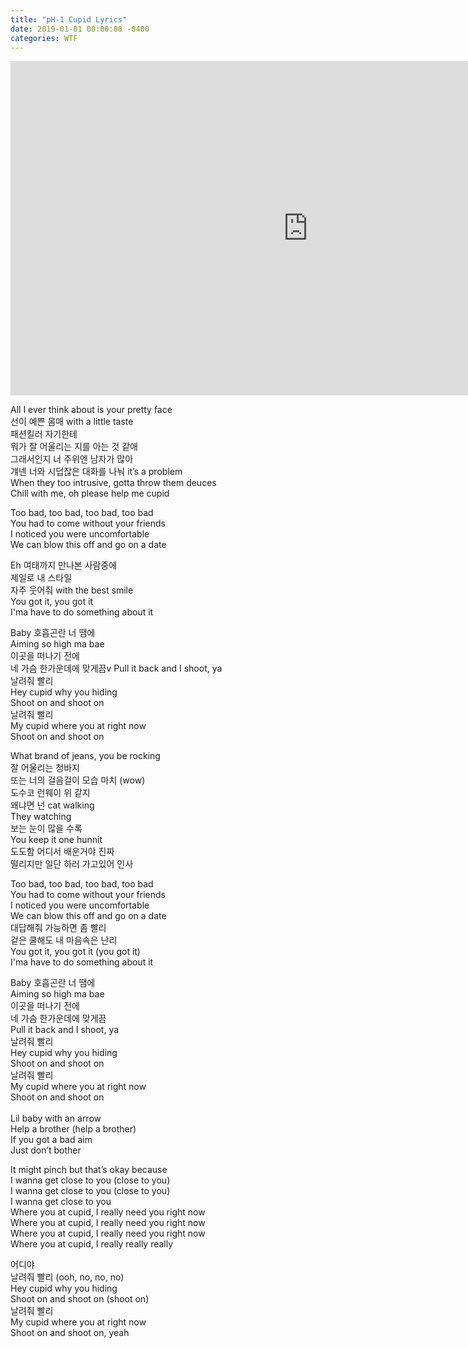 ```yaml
---
title: "pH-1 Cupid Lyrics"
date: 2019-01-01 00:00:00 -0400
categories: WTF
---
```

<iframe width="951" height="535" src="https://www.youtube.com/embed/UZMbMibo-iI" frameborder="0" allow="accelerometer; autoplay; encrypted-media; gyroscope; picture-in-picture" allowfullscreen></iframe>


<p>All I ever think about is your pretty face<br>
선이 예쁜 몸매 with a little taste<br>
패션킬러 자기한테<br>
뭐가 잘 어울리는 지를 아는 것 같애<br>
그래서인지 너 주위엔 남자가 많아<br>
걔넨 너와 시덥잖은 대화를 나눠 it’s a problem<br>
When they too intrusive, gotta throw them deuces<br>
Chill with me, oh please help me cupid<br></p>
<p>
Too bad, too bad, too bad, too bad<br>
You had to come without your friends<br>
I noticed you were uncomfortable<br>
We can blow this off and go on a date<br></p>
<p>
Eh 여태까지 만나본 사람중에<br>
제일로 내 스타일<br>
자주 웃어줘 with the best smile<br>
You got it, you got it<br>
I'ma have to do something about it<br></p>

<p>Baby 호흡곤란 너 땜에<br>
Aiming so high ma bae<br>
이곳을 떠나기 전에<br>
네 가슴 한가운데에 맞게끔v
Pull it back and I shoot, ya<br>
날려줘 빨리<br>
Hey cupid why you hiding<br>
Shoot on and shoot on<br>
날려줘 빨리<br>
My cupid where you at right now <br>
Shoot on and shoot on<br></p>
<p>
What brand of jeans, you be rocking<br>
잘 어울리는 청바지<br>
또는 너의 걸음걸이 모습 마치 (wow)<br>
도수코 런웨이 위 같지<br>
왜냐면 넌 cat walking<br>
They watching<br>
보는 눈이 많을 수록<br>
You keep it one hunnit<br>
도도함 어디서 배운거야 진짜<br>
떨리지만 일단 하러 가고있어 인사<br></p>
<p>
Too bad, too bad, too bad, too bad<br>
You had to come without your friends<br>
I noticed you were uncomfortable<br>
We can blow this off and go on a date<br>
대답해줘 가능하면 좀 빨리<br>
겉은 쿨해도 내 마음속은 난리<br>
You got it, you got it (you got it)<br>
I'ma have to do something about it<br></p>
<p>
Baby 호흡곤란 너 땜에<br>
Aiming so high ma bae<br>
이곳을 떠나기 전에<br>
네 가슴 한가운데에 맞게끔<br>
Pull it back and I shoot, ya<br>
날려줘 빨리<br>
Hey cupid why you hiding<br>
Shoot on and shoot on<br>
날려줘 빨리<br>
My cupid where you at right now<br>
Shoot on and shoot on<br><br>
Lil baby with an arrow<br>
Help a brother (help a brother)<br>
If you got a bad aim<br>
Just don’t bother<br></p>
<p>
It might pinch but that’s okay because<br>
I wanna get close to you (close to you)<br>
I wanna get close to you (close to you)<br>
I wanna get close to you<br>
Where you at cupid, I really need you right now<br>
Where you at cupid, I really need you right now<br>
Where you at cupid, I really need you right now<br>
Where you at cupid, I really really really<br></p>
<p>
어디야<br>
날려줘 빨리 (ooh, no, no, no)<br>
Hey cupid why you hiding<br>
Shoot on and shoot on (shoot on)<br>
날려줘 빨리<br>
My cupid where you at right now<br>
Shoot on and shoot on, yeah<br>
</p>

